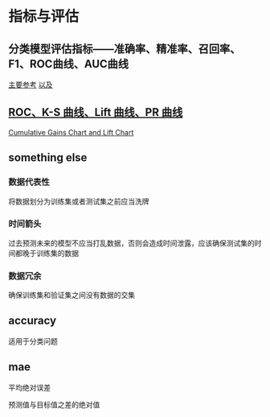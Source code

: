 # 指标与评估

## 分类模型评估指标——准确率、精准率、召回率、F1、ROC曲线、AUC曲线

[主要参考](https://easyai.tech/ai-definition/accuracy-precision-recall-f1-roc-auc/)
[以及](https://www.6aiq.com/article/1549986548173)

## [ROC、K-S 曲线、Lift 曲线、PR 曲线](https://zhuanlan.zhihu.com/p/39435695)

[Cumulative Gains Chart and Lift Chart](http://www2.cs.uregina.ca/~dbd/cs831/notes/lift_chart/lift_chart.html)

## something else

### 数据代表性

将数据划分为训练集或者测试集之前应当洗牌

### 时间箭头

过去预测未来的模型不应当打乱数据，否则会造成时间泄露，应该确保测试集的时间都晚于训练集的数据

### 数据冗余

确保训练集和验证集之间没有数据的交集

## accuracy

适用于分类问题

## mae

平均绝对误差

预测值与目标值之差的绝对值

